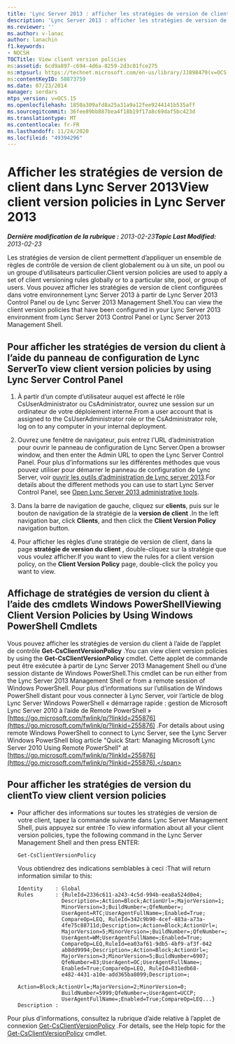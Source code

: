 ```yaml
---
title: 'Lync Server 2013 : afficher les stratégies de version de client'
description: 'Lync Server 2013 : afficher les stratégies de version de client.'
ms.reviewer: ''
ms.author: v-lanac
author: lanachin
f1.keywords:
- NOCSH
TOCTitle: View client version policies
ms:assetid: 6cd9a897-c694-4d6a-8259-2d3c01fce275
ms:mtpsurl: https://technet.microsoft.com/en-us/library/JJ898479(v=OCS.15)
ms:contentKeyID: 50873759
ms.date: 07/23/2014
manager: serdars
mtps_version: v=OCS.15
ms.openlocfilehash: 1850a309afd8a25a31a9a12fee9244141b535aff
ms.sourcegitcommit: 36fee89bb887bea4f18b19f17a8c69daf5bc423d
ms.translationtype: MT
ms.contentlocale: fr-FR
ms.lasthandoff: 11/24/2020
ms.locfileid: "49394296"
---
```

# <a name="view-client-version-policies-in-lync-server-2013"></a><span data-ttu-id="7ab27-103">Afficher les stratégies de version de client dans Lync Server 2013</span><span class="sxs-lookup"><span data-stu-id="7ab27-103">View client version policies in Lync Server 2013</span></span>

<div data-xmlns="http://www.w3.org/1999/xhtml">

<div class="topic" data-xmlns="http://www.w3.org/1999/xhtml" data-msxsl="urn:schemas-microsoft-com:xslt" data-cs="https://msdn.microsoft.com/">

<div data-asp="https://msdn2.microsoft.com/asp">



</div>

<div id="mainSection">

<div id="mainBody"><span data-ttu-id="7ab27-104">

<span> </span></span><span class="sxs-lookup"><span data-stu-id="7ab27-104">

<span> </span></span></span>

<span data-ttu-id="7ab27-105">_**Dernière modification de la rubrique :** 2013-02-23_</span><span class="sxs-lookup"><span data-stu-id="7ab27-105">_**Topic Last Modified:** 2013-02-23_</span></span>

<span data-ttu-id="7ab27-106">Les stratégies de version de client permettent d’appliquer un ensemble de règles de contrôle de version de client globalement ou à un site, un pool ou un groupe d’utilisateurs particulier.</span><span class="sxs-lookup"><span data-stu-id="7ab27-106">Client version policies are used to apply a set of client versioning rules globally or to a particular site, pool, or group of users.</span></span> <span data-ttu-id="7ab27-107">Vous pouvez afficher les stratégies de version de client configurées dans votre environnement Lync Server 2013 à partir de Lync Server 2013 Control Panel ou de Lync Server 2013 Management Shell.</span><span class="sxs-lookup"><span data-stu-id="7ab27-107">You can view the client version policies that have been configured in your Lync Server 2013 environment from Lync Server 2013 Control Panel or Lync Server 2013 Management Shell.</span></span>

<div>

## <a name="to-view-client-version-policies-by-using-lync-server-control-panel"></a><span data-ttu-id="7ab27-108">Pour afficher les stratégies de version du client à l’aide du panneau de configuration de Lync Server</span><span class="sxs-lookup"><span data-stu-id="7ab27-108">To view client version policies by using Lync Server Control Panel</span></span>

1.  <span data-ttu-id="7ab27-109">À partir d’un compte d’utilisateur auquel est affecté le rôle CsUserAdministrator ou CsAdministrator, ouvrez une session sur un ordinateur de votre déploiement interne.</span><span class="sxs-lookup"><span data-stu-id="7ab27-109">From a user account that is assigned to the CsUserAdministrator role or the CsAdministrator role, log on to any computer in your internal deployment.</span></span>

2.  <span data-ttu-id="7ab27-110">Ouvrez une fenêtre de navigateur, puis entrez l’URL d’administration pour ouvrir le panneau de configuration de Lync Server.</span><span class="sxs-lookup"><span data-stu-id="7ab27-110">Open a browser window, and then enter the Admin URL to open the Lync Server Control Panel.</span></span> <span data-ttu-id="7ab27-111">Pour plus d’informations sur les différentes méthodes que vous pouvez utiliser pour démarrer le panneau de configuration de Lync Server, voir [ouvrir les outils d’administration de Lync server 2013](lync-server-2013-open-lync-server-administrative-tools.md).</span><span class="sxs-lookup"><span data-stu-id="7ab27-111">For details about the different methods you can use to start Lync Server Control Panel, see [Open Lync Server 2013 administrative tools](lync-server-2013-open-lync-server-administrative-tools.md).</span></span>

3.  <span data-ttu-id="7ab27-112">Dans la barre de navigation de gauche, cliquez sur **clients**, puis sur le bouton de navigation de la stratégie de la **version de client** .</span><span class="sxs-lookup"><span data-stu-id="7ab27-112">In the left navigation bar, click **Clients**, and then click the **Client Version Policy** navigation button.</span></span>

4.  <span data-ttu-id="7ab27-113">Pour afficher les règles d’une stratégie de version de client, dans la page **stratégie de version du client** , double-cliquez sur la stratégie que vous voulez afficher.</span><span class="sxs-lookup"><span data-stu-id="7ab27-113">If you want to view the rules for a client version policy, on the **Client Version Policy** page, double-click the policy you want to view.</span></span>

</div>

<div>

## <a name="viewing-client-version-policies-by-using-windows-powershell-cmdlets"></a><span data-ttu-id="7ab27-114">Affichage de stratégies de version du client à l’aide des cmdlets Windows PowerShell</span><span class="sxs-lookup"><span data-stu-id="7ab27-114">Viewing Client Version Policies by Using Windows PowerShell Cmdlets</span></span>

<span data-ttu-id="7ab27-115">Vous pouvez afficher les stratégies de version du client à l’aide de l’applet de contrôle **Get-CsClientVersionPolicy** .</span><span class="sxs-lookup"><span data-stu-id="7ab27-115">You can view client version policies by using the **Get-CsClientVersionPolicy** cmdlet.</span></span> <span data-ttu-id="7ab27-116">Cette applet de commande peut être exécutée à partir de Lync Server 2013 Management Shell ou d’une session distante de Windows PowerShell.</span><span class="sxs-lookup"><span data-stu-id="7ab27-116">This cmdlet can be run either from the Lync Server 2013 Management Shell or from a remote session of Windows PowerShell.</span></span> <span data-ttu-id="7ab27-117">Pour plus d’informations sur l’utilisation de Windows PowerShell distant pour vous connecter à Lync Server, voir l’article de blog Lync Server Windows PowerShell « démarrage rapide : gestion de Microsoft Lync Server 2010 à l’aide de Remote PowerShell » [https://go.microsoft.com/fwlink/p/?linkId=255876](https://go.microsoft.com/fwlink/p/?linkid=255876) .</span><span class="sxs-lookup"><span data-stu-id="7ab27-117">For details about using remote Windows PowerShell to connect to Lync Server, see the Lync Server Windows PowerShell blog article "Quick Start: Managing Microsoft Lync Server 2010 Using Remote PowerShell" at [https://go.microsoft.com/fwlink/p/?linkId=255876](https://go.microsoft.com/fwlink/p/?linkid=255876).</span></span>

<div>

## <a name="to-view-client-version-policies"></a><span data-ttu-id="7ab27-118">Pour afficher les stratégies de version du client</span><span class="sxs-lookup"><span data-stu-id="7ab27-118">To view client version policies</span></span>

  - <span data-ttu-id="7ab27-119">Pour afficher des informations sur toutes les stratégies de version de votre client, tapez la commande suivante dans Lync Server Management Shell, puis appuyez sur entrée :</span><span class="sxs-lookup"><span data-stu-id="7ab27-119">To view information about all your client version policies, type the following command in the Lync Server Management Shell and then press ENTER:</span></span>
    
        Get-CsClientVersionPolicy
    
    <span data-ttu-id="7ab27-120">Vous obtiendrez des indications semblables à ceci :</span><span class="sxs-lookup"><span data-stu-id="7ab27-120">That will return information similar to this:</span></span>
    
        Identity    : Global
        Rules       : {RuleId=2336c611-a243-4c5d-994b-eea8a524d0e4;
                      Description=;Action=Block;ActionUrl=;MajorVersion=1;
                      MinorVersion=3;BuildNumber=;QfeNumber=;
                      UserAgent=RTC;UserAgentFullName=;Enabled=True;
                      CompareOp=LEQ, RuleId=342c9b90-4cef-483a-a73a-
                      4fe75c88711d;Description=;Action=Block;ActionUrl=;
                      MajorVersion=5;MinorVersion=;BuildNumber=;QfeNumber=;
                      UserAgent=WM;UserAgentFullName=;Enabled=True;
                      CompareOp=LEQ,RuleId=ea03af61-9db5-4bf9-af3f-042
                      ab8dd9994;Description=;Action=Block;ActionUrl=;
                      MajorVersion=3;MinorVersion=5;BuildNumber=6907;
                      QfeNumber=83;UserAgent=OC;UserAgentFullName=;
                      Enabled=True;CompareOp=LEQ, RuleId=831edb68-
                      e482-4431-a10e-add365ba8099;Description=;
                      Action=Block;ActionUrl=;MajorVersion=2;MinorVersion=0;
                      BuildNumber=5999;QfeNumber=;UserAgent=UCCP;
                      UserAgentFullName=;Enabled=True;CompareOp=LEQ...}
        Description :

</div>

<span data-ttu-id="7ab27-121">Pour plus d’informations, consultez la rubrique d’aide relative à l’applet de connexion [Get-CsClientVersionPolicy](https://docs.microsoft.com/powershell/module/skype/Get-CsClientVersionPolicy) .</span><span class="sxs-lookup"><span data-stu-id="7ab27-121">For details, see the Help topic for the [Get-CsClientVersionPolicy](https://docs.microsoft.com/powershell/module/skype/Get-CsClientVersionPolicy) cmdlet.</span></span>

<span data-ttu-id="7ab27-122"></div>

</div>

<span> </span>

</div>

</div>

</span><span class="sxs-lookup"><span data-stu-id="7ab27-122"></div>

</div>

<span> </span>

</div>

</div>

</span></span></div>

